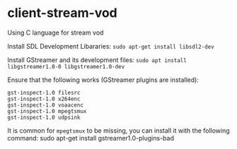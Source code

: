 # client-stream-vod
Using C language for stream vod

Install SDL Development Libararies:
`sudo apt-get install libsdl2-dev`


Install GStreamer and its development files:
`sudo apt install libgstreamer1.0-0 libgstreamer1.0-dev`

Ensure that the following works (GStreamer plugins are installed):
```
gst-inspect-1.0 filesrc
gst-inspect-1.0 x264enc
gst-inspect-1.0 voaacenc
gst-inspect-1.0 mpegtsmux
gst-inspect-1.0 udpsink
```

It is common for `mpegtsmux` to be missing, you can install it with the following command:
sudo apt-get install gstreamer1.0-plugins-bad